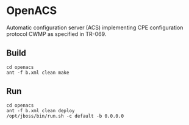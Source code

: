 OpenACS
=======

Automatic configuration server (ACS) implementing CPE configuration protocol CWMP as specified in TR-069.

## Build

    cd openacs
    ant -f b.xml clean make

## Run

    cd openacs
    ant -f b.xml clean deploy
    /opt/jboss/bin/run.sh -c default -b 0.0.0.0
